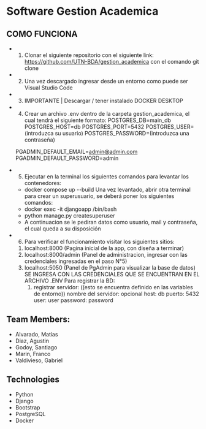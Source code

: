 # Software Gestion Academica
## COMO FUNCIONA
- 1. Clonar el siguiente repositorio con el siguiente link: https://github.com/UTN-BDA/gestion_academica con el comando git clone
- 2. Una vez descargado ingresar desde un entorno como puede ser Visual Studio Code
- 3. IMPORTANTE | Descargar / tener instalado DOCKER DESKTOP
- 4. Crear un archivo .env dentro de la carpeta gestion_academica, el cual tendrá el siguiente formato:
    POSTGRES_DB=main_db
    POSTGRES_HOST=db
    POSTGRES_PORT=5432
    POSTGRES_USER=(introduzca su usuario)
    POSTGRES_PASSWORD=(introduzca una contraseña)

    PGADMIN_DEFAULT_EMAIL=admin@admin.com
    PGADMIN_DEFAULT_PASSWORD=admin
- 5. Ejecutar en la terminal los siguientes comandos para levantar los contenedores:
    - docker compose up --build 
    Una vez levantado, abrir otra terminal para crear un superusuario, se deberá poner los siguientes comandos:
    - docker exec -it djangoapp /bin/bash
    - python manage.py createsuperuser
    - A continuacion se le pediran datos como usuario, mail y contraseña, el cual queda a su disposición
- 6. Para verificar el funcionamiento visitar los siguientes sitios:
    1) localhost:8000 (Pagina inicial de la app, con diseña a terminar)
    2) localhost:8000/admin (Panel de administracion, ingresar con las credenciales ingresadas en el paso N°5)
    3) localhost:5050 (Panel de PgAdmin para visualizar la base de datos) 
        SE INGRESA CON LAS CREDENCIALES QUE SE ENCUENTRAN EN EL ARCHIVO .ENV
        Para registrar la BD:
        1) registrar servidor: ((esto se encuentra definido en las variables de entorno))
            nombre del servidor: opcional
            host: db
            puerto: 5432
            user: user
            password: password


## Team Members:

- Alvarado, Matias
- Diaz, Agustin
- Godoy, Santiago
- Marin, Franco
- Valdivieso, Gabriel

## Technologies

- Python
- Django
- Bootstrap
- PostgreSQL
- Docker